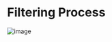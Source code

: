 # Filtering Process

![image](https://user-images.githubusercontent.com/30407530/127863281-2dcc2544-d1ea-4f8e-bc49-8b9434c0abce.png)
